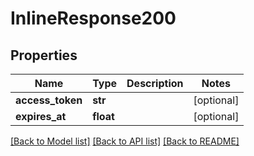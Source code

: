 # InlineResponse200

## Properties
Name | Type | Description | Notes
------------ | ------------- | ------------- | -------------
**access_token** | **str** |  | [optional] 
**expires_at** | **float** |  | [optional] 

[[Back to Model list]](../README.md#documentation-for-models) [[Back to API list]](../README.md#documentation-for-api-endpoints) [[Back to README]](../README.md)


